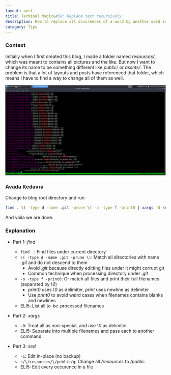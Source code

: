 ```yaml
---
layout: post
title: Terminal Magic&#58; Replace text recursively
description: How to replace all occurences of a word by another word in all files inside multiple directories
category: Tips
---
```


### Context

Initially when I first created this blog, I made a folder named *resources/*, which was meant to contains all pictures and the like.
But now I want to change its name to be something different like *public/* or *assets/*.
The problem is that a lot of layouts and posts have referenced that folder, which means I have to find a way to change all of them as well.

![Screenshot](/assets/04-1.png)

### Avada Kedavra

Change to blog root directory and run
```bash
find . \( -type d -name .git -prune \) -o -type f -print0 | xargs -0 sed -i 's/\/resources/\/public/g'
```

And voila we are done.

### Explanation

- Part 1: *find*
    + `find .`: Find files under current directory
    + `\( -type d -name .git -prune \)`: Match all directories with name *.git* and do not descend to them
        * Avoid *.git* because directly editting files under it might corrupt git
        * Common technique when processing directory under *.git*
    + `-o -type f -print0`:  Or match all files and print their full filenames (separated by *\0*)
        * *print0* uses *\0* as delimiter, *print* uses newline as delimiter
        * Use *print0* to avoid weird cases when filenames contains blanks and newlines
    + ELI5: List all to-be-processed filenames

- Part 2: *xargs*
    + `-0`: Treat all as non-special, and use *\0* as delimiter
    + ELI5: Separate into multiple filenames and pass each to another command

- Part 3: *sed*
    + `-i`: Edit in-place (no backup)
    + `s/\/resources/\/public/g`: Change all */resources* to */public*
    + ELI5: Edit every occurence in a file

